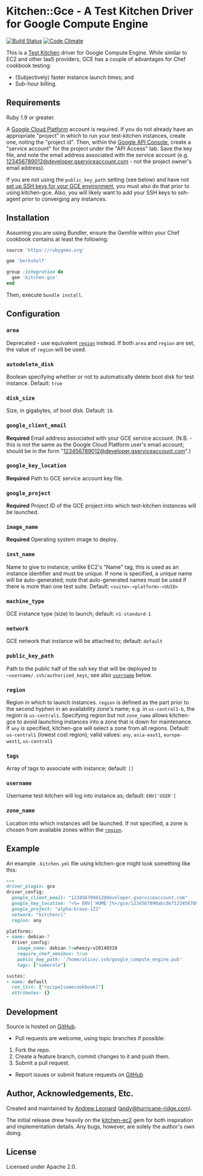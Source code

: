 # Kitchen::Gce - A Test Kitchen Driver for Google Compute Engine

[![Build Status](https://travis-ci.org/test-kitchen/kitchen-google.png?branch=master)](https://travis-ci.org/test-kitchen/kitchen-google)
[![Code Climate](https://codeclimate.com/github/test-kitchen/kitchen-google.png)](https://codeclimate.com/github/test-kitchen/kitchen-google)

This is a [Test Kitchen](https://github.com/opscode/test-kitchen/)
driver for Google Compute Engine.  While similar to EC2 and other IaaS
providers, GCE has a couple of advantages for Chef cookbook testing:

* (Subjectively) faster instance launch times; and
* Sub-hour billing.

## Requirements

Ruby 1.9 or greater.

A [Google Cloud Platform](https://cloud.google.com) account is
required.  If you do not already have an appropriate "project" in
which to run your test-kitchen instances, create one, noting the
"project id".  Then, within the [Google API
Console](https://code.google.com/apis/console/), create a "service
account" for the project under the "API Access" tab.  Save the key
file, and note the email address associated with the service account
(e.g. 123456789012@developer.gserviceaccount.com - not the project
owner's email address).

If you are not using the `public_key_path` setting (see below) and
have not [set up SSH keys for your GCE
environment](https://developers.google.com/compute/docs/instances#sshkeys),
you must also do that prior to using kitchen-gce.  Also, you will
likely want to add your SSH keys to ssh-agent prior to converging any
instances.

## Installation

Assuming you are using Bundler, ensure the Gemfile within your Chef
cookbook contains at least the following:

```ruby
source 'https://rubygems.org'

gem 'berkshelf'

group :integration do
  gem 'kitchen-gce'
end
```

Then, execute `bundle install`.

## Configuration

### `area`

Deprecated - use equivalent [`region`](#region) instead.  If both `area` and
`region` are set, the value of `region` will be used.

### `autodelete_disk`

Boolean specifying whether or not to automatically delete boot disk
for test instance.  Default: `true`

### `disk_size`

Size, in gigabytes, of boot disk.  Default: `10`.

### `google_client_email`

**Required** Email address associated with your GCE service account.
(N.B. - this is not the same as the Google Cloud Platform user's email
account; should be in the form
"123456789012@developer.gserviceaccount.com".)

### `google_key_location`

**Required** Path to GCE service account key file.

### `google_project`

**Required** Project ID of the GCE project into which test-kitchen
instances will be launched.

### `image_name`

**Required** Operating system image to deploy.

### `inst_name`

Name to give to instance; unlike EC2's "Name" tag, this is used as an
instance identifier and must be unique.  If none is specified, a unique
name will be auto-generated; note that auto-generated names must be
used if there is more than one test suite.  Default:
`<suite>-<platform>-<UUID>`

### `machine_type`

GCE instance type (size) to launch; default: `n1-standard-1`

### `network`

GCE network that instance will be attached to; default: `default`

### `public_key_path`

Path to the public half of the ssh key that will be deployed to
`~username/.ssh/authorized_keys`; see also [`username`](#username) below.

### `region`

Region in which to launch instances.  `region` is defined as the part
prior to the second hyphen in an availability zone's name; e.g. in
`us-central1-b`, the region is `us-central1`.  Specifying region but
not `zone_name` allows kitchen-gce to avoid launching instances into a
zone that is down for maintenance.  If `any` is specified, kitchen-gce
will select a zone from all regions.  Default: `us-central1` (lowest
cost region); valid values: `any`, `asia-east1`, `europe-west1`,
`us-central1`

### `tags`

Array of tags to associate with instance; default: `[]`

### `username`

Username test-kitchen will log into instance as; default: `ENV['USER']`

### `zone_name`

Location into which instances will be launched.  If not specified, a
zone is chosen from available zones within the [`region`](#region).

## Example

An example `.kitchen.yml` file using kitchen-gce might look something
like this:

```ruby
---
driver_plugin: gce
driver_config:
  google_client_email: "123456789012@developer.gserviceaccount.com"
  google_key_location: "<%= ENV['HOME']%>/gce/1234567890abcdef1234567890abcdef12345678-privatekey.p12"
  google_project: "alpha-bravo-123"
  network: "kitchenci"
  region: any

platforms:
- name: debian-7
  driver_config:
    image_name: debian-7-wheezy-v20140318
    require_chef_omnibus: true
    public_key_path: '/home/alice/.ssh/google_compute_engine.pub'
    tags: ["somerole"]

suites:
- name: default
  run_list: ["recipe[somecookbook]"]
  attributes: {}
```

## Development

Source is hosted on [GitHub](https://github.com/anl/kitchen-gce).

* Pull requests are welcome, using topic branches if possible:

1. Fork the repo.
2. Create a feature branch, commit changes to it and push them.
3. Submit a pull request.

* Report issues or submit feature requests on [GitHub](https://github.com/anl/kitchen-gce/issues)

## Author, Acknowledgements, Etc.

Created and maintained by [Andrew Leonard](http://andyleonard.com)
([andy@hurricane-ridge.com](mailto:andy@hurricane-ridge.com)).

The initial release drew heavily on the
[kitchen-ec2](https://github.com/opscode/kitchen-ec2/) gem for both
inspiration and implementation details.  Any bugs, however, are solely
the author's own doing.

## License

Licensed under Apache 2.0.
